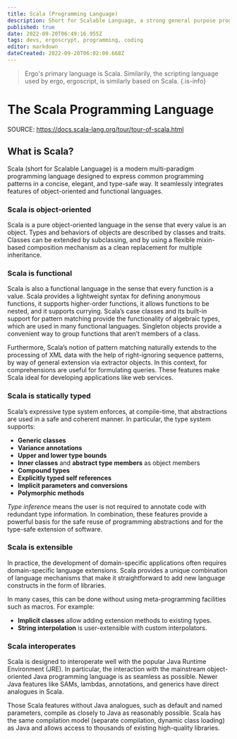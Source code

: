 ```yaml
---
title: Scala (Programming Language)
description: Short for Scalable Language, a strong general purpose programming language
published: true
date: 2022-09-20T06:49:16.955Z
tags: devs, ergoscrypt, programming, coding
editor: markdown
dateCreated: 2022-09-20T06:02:00.668Z
---
```



> Ergo's primary language is Scala. Similarily, the scripting language used by ergo, ergoscript, is similarly based on Scala.
{.is-info}

# **The Scala Programming Language**
 SOURCE: https://docs.scala-lang.org/tour/tour-of-scala.html
## What is Scala?
Scala (short for Scalable Language) is a modern multi-paradigm programming language designed to express common programming patterns in a concise, elegant, and type-safe way. It seamlessly integrates features of object-oriented and functional languages.

### Scala is object-oriented
Scala is a pure object-oriented language in the sense that every value is an object. Types and behaviors of objects are described by classes and traits. Classes can be extended by subclassing, and by using a flexible mixin-based composition mechanism as a clean replacement for multiple inheritance.

### Scala is functional
Scala is also a functional language in the sense that every function is a value. Scala provides a lightweight syntax for defining anonymous functions, it supports higher-order functions, it allows functions to be nested, and it supports currying. Scala’s case classes and its built-in support for pattern matching provide the functionality of algebraic types, which are used in many functional languages. Singleton objects provide a convenient way to group functions that aren’t members of a class.

Furthermore, Scala’s notion of pattern matching naturally extends to the processing of XML data with the help of right-ignoring sequence patterns, by way of general extension via extractor objects. In this context, for comprehensions are useful for formulating queries. These features make Scala ideal for developing applications like web services.

### Scala is statically typed
Scala’s expressive type system enforces, at compile-time, that abstractions are used in a safe and coherent manner. In particular, the type system supports:

- **Generic classes**
- **Variance annotations**
- **Upper and lower type bounds**
- **Inner classes** and **abstract type members** as object members
- **Compound types**
- **Explicitly typed self references**
- **Implicit parameters and conversions**
- **Polymorphic methods**

*Type inference* means the user is not required to annotate code with redundant type information. In combination, these features provide a powerful basis for the safe reuse of programming abstractions and for the type-safe extension of software.

### Scala is extensible
In practice, the development of domain-specific applications often requires domain-specific language extensions. Scala provides a unique combination of language mechanisms that make it straightforward to add new language constructs in the form of libraries.

In many cases, this can be done without using meta-programming facilities such as macros. For example:

- **Implicit classes** allow adding extension methods to existing types.
- **String interpolation** is user-extensible with custom interpolators.

### Scala interoperates
Scala is designed to interoperate well with the popular Java Runtime Environment (JRE). In particular, the interaction with the mainstream object-oriented Java programming language is as seamless as possible. Newer Java features like SAMs, lambdas, annotations, and generics have direct analogues in Scala.

Those Scala features without Java analogues, such as default and named parameters, compile as closely to Java as reasonably possible. Scala has the same compilation model (separate compilation, dynamic class loading) as Java and allows access to thousands of existing high-quality libraries.

